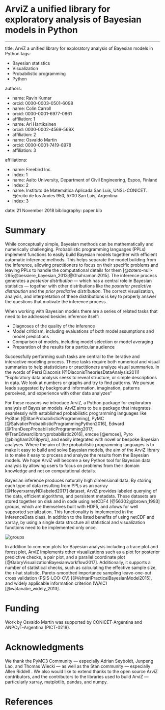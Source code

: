 # ArviZ a unified library for exploratory analysis of Bayesian models in Python

----------

title: ArviZ a unified library for exploratory analysis of Bayesian models in Python
tags:

- Bayesian statistics
- Visualization
- Probabilistic programming
- Python

authors:

- name: Ravin Kumar
- orcid: 0000-0003-0501-6098
- name: Colin Carroll
- orcid: 0000-0001-6977-0861
- affiliation: 1
- name: Ari Hartikainen
- orcid: 0000-0002-4569-569X
- affiliation: 2
- name: Osvaldo Martin
- orcid: 0000-0001-7419-8978
- affiliation: 3

affiliations:

- name: Freebird Inc.
- index: 1
- name: Aalto University, Department of Civil Engineering, Espoo, Finland
- index: 2
- name: Instituto de Matemática Aplicada San Luis, UNSL-CONICET. Ejército de los Andes 950, 5700 San Luis, Argentina
- index: 3

date: 21 November 2018
bibliography: paper.bib

# Summary

While conceptually simple, Bayesian methods can be mathematically and numerically challenging. Probabilistic programming languages (PPLs) implement functions to easily build Bayesian models together with efficient automatic inference methods. This helps separate the model building from the inference, allowing practitioners to focus on their specific problems and leaving PPLs to handle the computational details for them [@zotero-null-295;@bessiere_bayesian_2013;@Ghahramani2015]. The inference process generates a *posterior distribution* — which has a central role in Bayesian statistics — together with other distributions like the *posterior predictive distribution* and the *prior predictive distribution*. The correct visualization, analysis, and interpretation of these distributions is key to properly answer the questions that motivate the inference process.

When working with Bayesian models there are a series of related tasks that need to be addressed besides inference itself:


- Diagnoses of the quality of the inference
- Model criticism, including evaluations of both model assumptions and model predictions
- Comparison of models, including model selection or model averaging
- Preparation of the results for a particular audience

Successfully performing such tasks are central to the iterative and interactive modeling process. These tasks require both numerical and visual summaries to help statisticians or practitioners analyze visual summaries. In the words of Persi Diaconis [@DiaconisTheoriesDataAnalysis2011] "Exploratory data analysis seeks to reveal structure, or simple descriptions in data. We look at numbers or graphs and try to find patterns. We pursue leads suggested by background information, imagination, patterns perceived, and experience with other data analyzes"

For these reasons we introduce ArviZ, a Python package for exploratory analysis of Bayesian models. ArviZ aims to be a package that integrates seamlessly with established probabilistic programming languages like PyStan [@StanProbabilisticProgramming], PyMC [@SalvatierProbabilisticProgrammingPython2016], Edward [@TranDeepProbabilisticProgramming2017; @TranEdwardlibraryprobabilistic2016], emcee [@emcee], Pyro [@bingham2018pyro], and easily integrated with novel or bespoke Bayesian analyses.  Where the aim of the probabilistic programming languages is to make it easy to build and solve Bayesian models, the aim of the ArviZ library is to make it easy to process and analyze the results from the Bayesian models. We hope ArviZ will become a key Python tool for Bayesian data analysis by allowing users to focus on problems from their domain knowledge and not on computational details.

Bayesian inference produces naturally high dimensional data. By storing each type of data resulting from PPLs as an xarray [@HoyerxarrayNDlabeled2017] dataset, ArviZ provides labeled querying of the data, efficient algorithms, and persistent metadata. These datasets are stored together on disk and in code using netCDF4 [@56302;@brown_1993] groups, which are themselves built with HDF5, and allows for well supported serialization. This functionality is implemented in the InferenceData class. In addition to the listed benefits of using netCDF and xarray, by using a single data structure all statistical and visualization functions need to be implemented only once.

![groups](https://d2mxuefqeaa7sj.cloudfront.net/s_26E7E0D1516EA1B427269A258102C3AC9090025345CBB4CA6C7DBDA445D6595F_1542830805296_inference_data.png)


In addition to common plots for Bayesian analysis including a trace plot and forest plot, ArviZ implements other visualizations such as a plot for posterior predictive checks, a pair plot, and a parallel coordinate plot [@GabryVisualizationBayesianworkflow2017]. Additionally, it supports a number of statistical checks, such as calculating the effective sample size, the r-hat statistic, Pareto-smoothed importance sampling leave-one-out cross validation (PSIS-LOO-CV) [@VehtariPracticalBayesianModel2015], and widely applicable information criterion (WAIC) [@watanabe_widely_2013].

# Funding

Work by Osvaldo Martin was supported by CONICET-Argentina and ANPCyT-Argentina (PICT-0218).

# Acknowledgments

We thank the PyMC3 Community — especially Adrian Seyboldt, Junpeng Lao, and Thomas Wiecki — as well as the Stan community — especially Allen Riddell . We also would like to extend thanks to the open source ArviZ contributors, and the contributors to the libraries used to build ArviZ — particularly xarray, matplotlib, pandas, and numpy.

# References

